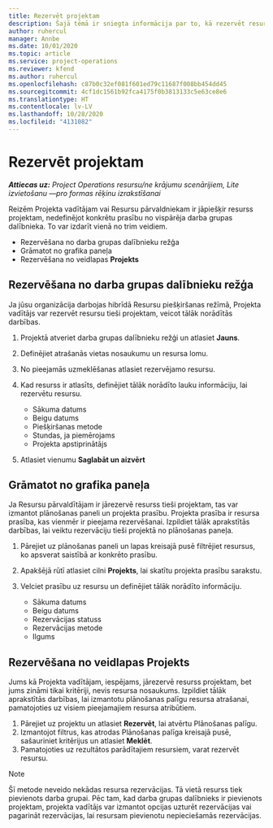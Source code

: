 ```yaml
---
title: Rezervēt projektam
description: Šajā tēmā ir sniegta informācija par to, kā rezervēt resursu projektā.
author: ruhercul
manager: Annbe
ms.date: 10/01/2020
ms.topic: article
ms.service: project-operations
ms.reviewer: kfend
ms.author: ruhercul
ms.openlocfilehash: c87b0c32ef081f601ed79c11687f008bb454dd45
ms.sourcegitcommit: 4cf1dc1561b92fca4175f0b3813133c5e63ce8e6
ms.translationtype: HT
ms.contentlocale: lv-LV
ms.lasthandoff: 10/28/2020
ms.locfileid: "4131082"
---
```

# <a name="book-to-a-project"></a>Rezervēt projektam

_**Attiecas uz:** Project Operations resursu/ne krājumu scenārijiem, Lite izvietošanu —pro formas rēķinu izrakstīšanai_

Reizēm Projekta vadītājam vai Resursu pārvaldniekam ir jāpiešķir resurss projektam, nedefinējot konkrētu prasību no vispārēja darba grupas dalībnieka. To var izdarīt vienā no trim veidiem.

- Rezervēšana no darba grupas dalībnieku režģa
- Grāmatot no grafika paneļa
- Rezervēšana no veidlapas **Projekts**

## <a name="book-from-the-team-member-grid"></a>Rezervēšana no darba grupas dalībnieku režģa

Ja jūsu organizācija darbojas hibrīdā Resursu piešķiršanas režīmā, Projekta vadītājs var rezervēt resursu tieši projektam, veicot tālāk norādītās darbības.

1. Projektā atveriet darba grupas dalībnieku režģi un atlasiet **Jauns**.
2. Definējiet atrašanās vietas nosaukumu un resursa lomu.
3. No pieejamās uzmeklēšanas atlasiet rezervējamo resursu.
4. Kad resurss ir atlasīts, definējiet tālāk norādīto lauku informāciju, lai rezervētu resursu.

    - Sākuma datums
    - Beigu datums
    - Piešķiršanas metode
    - Stundas, ja piemērojams
    - Projekta apstiprinātājs

6. Atlasiet vienumu **Saglabāt un aizvērt**

## <a name="book-from-the-schedule-board"></a>Grāmatot no grafika paneļa

Ja Resursu pārvaldītājam ir jārezervē resurss tieši projektam, tas var izmantot plānošanas paneli un projekta prasību. Projekta prasība ir resursa prasība, kas vienmēr ir pieejama rezervēšanai. Izpildiet tālāk aprakstītās darbības, lai veiktu rezervāciju tieši projektā no plānošanas paneļa.

1. Pārejiet uz plānošanas paneli un lapas kreisajā pusē filtrējiet resursus, ko apsverat saistībā ar konkrēto prasību.
2. Apakšējā rūtī atlasiet cilni **Projekts**, lai skatītu projekta prasību sarakstu.
3. Velciet prasību uz resursu un definējiet tālāk norādīto informāciju.

    - Sākuma datums
    - Beigu datums
    - Rezervācijas statuss
    - Rezervācijas metode
    - Ilgums

## <a name="book-from-the-project-form"></a>Rezervēšana no veidlapas Projekts

Jums kā Projekta vadītājam, iespējams, jārezervē resurss projektam, bet jums zināmi tikai kritēriji, nevis resursa nosaukums. Izpildiet tālāk aprakstītās darbības, lai izmantotu plānošanas palīgu resursa atrašanai, pamatojoties uz visiem pieejamajiem resursa atribūtiem. 

1. Pārejiet uz projektu un atlasiet **Rezervēt**, lai atvērtu Plānošanas palīgu.
2. Izmantojot filtrus, kas atrodas Plānošanas palīga kreisajā pusē, sašauriniet kritērijus un atlasiet **Meklēt**.
3. Pamatojoties uz rezultātos parādītajiem resursiem, varat rezervēt resursu.

> [!NOTE]
> Šī metode neveido nekādas resursa rezervācijas. Tā vietā resurss tiek pievienots darba grupai. Pēc tam, kad darba grupas dalībnieks ir pievienots projektam, projekta vadītājs var izmantot opcijas uzturēt rezervācijas vai pagarināt rezervācijas, lai resursam pievienotu nepieciešamās rezervācijas.
